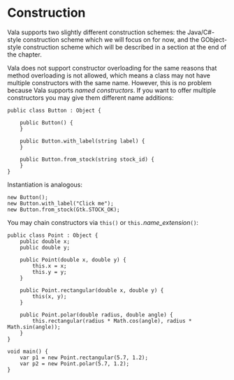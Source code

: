 # Construction

Vala supports two slightly different construction schemes: the Java/C\#-style construction scheme which we will focus on for now, and the GObject-style construction scheme which will be described in a section at the end of the chapter. 

Vala does not support constructor overloading for the same reasons that method overloading is not allowed, which means a class may not have multiple constructors with the same name. However, this is no problem because Vala supports *named constructors*. If you want to offer multiple constructors you may give them different name additions: 


```vala
public class Button : Object {

    public Button() {
    }

    public Button.with_label(string label) {
    }

    public Button.from_stock(string stock_id) {
    }
}
```
Instantiation is analogous: 

```vala
new Button();
new Button.with_label("Click me");
new Button.from_stock(Gtk.STOCK_OK);
```

You may chain constructors via `this()` or `this.`*name\_extension*`()`: 

```vala
public class Point : Object {
    public double x;
    public double y;

    public Point(double x, double y) {
        this.x = x;
        this.y = y;
    }

    public Point.rectangular(double x, double y) {
        this(x, y);
    }

    public Point.polar(double radius, double angle) {
        this.rectangular(radius * Math.cos(angle), radius * Math.sin(angle));
    }
}

void main() {
    var p1 = new Point.rectangular(5.7, 1.2);
    var p2 = new Point.polar(5.7, 1.2);
}
```


